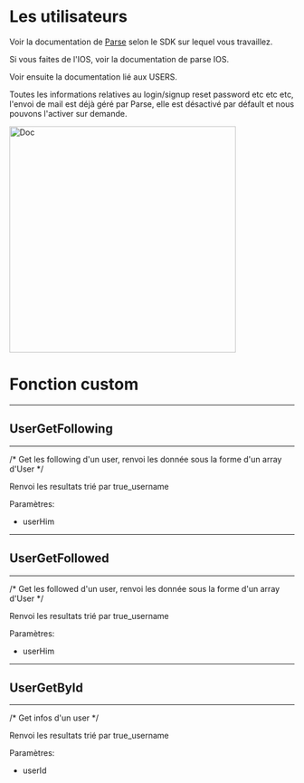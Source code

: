 # Les utilisateurs

Voir la documentation de [Parse](http://www.parse.com) selon le SDK sur lequel vous travaillez.

Si vous faites de l'IOS, voir la documentation de parse IOS.

Voir ensuite la documentation lié aux USERS.

Toutes les informations relatives au login/signup reset password etc etc etc, l'envoi de mail est déjà géré par Parse, elle est désactivé par défault et nous pouvons l'activer sur demande.

<img src="../images/doc_ios.jpeg" alt="Doc" style="width: 400px;"/>

# Fonction custom

----------------------
## UserGetFollowing
----------------------

/* Get les following d'un user, renvoi les donnée sous la forme d'un array d'User */

Renvoi les resultats trié par true_username

Paramètres:

* userHim

----------------------
## UserGetFollowed
----------------------

/* Get les followed d'un user, renvoi les donnée sous la forme d'un array d'User */

Renvoi les resultats trié par true_username

Paramètres:

* userHim

----------------------
## UserGetById
----------------------

/* Get infos d'un user */

Renvoi les resultats trié par true_username

Paramètres:

* userId

